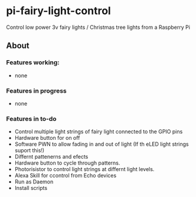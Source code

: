 # pi-fairy-light-control
Control low power 3v fairy lights / Christmas tree lights from a Raspberry Pi

## About
### Features working:
* none

### Features in progress
* none

### Features in to-do
* Control multiple light strings of fairy light connected to the GPIO pins
* Hardware button for on off
* Software PWN to allow fading in and out of light (If th eLED light strings suport this!)
* Differnt pattenerns and efects
* Hardware button to cycle through patterns.
* Photorisistor to control light strings at differnt light levels.
* Alexa Skill for ccontrol from Echo devices
* Run as Daemon
* Install scripts

